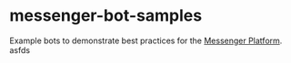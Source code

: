 # messenger-bot-samples
Example bots to demonstrate best practices for the [Messenger Platform](https://developers.facebook.com/docs/messenger-platform).
asfds
